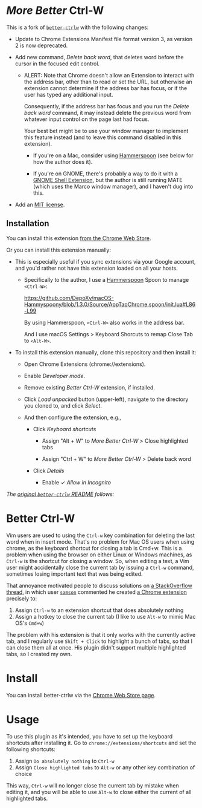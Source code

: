 # *More Better* Ctrl-W

This is a fork of [``better-ctrlw``](https://github.com/thalesmello/better-ctrlw)
with the following changes:

- Update to Chrome Extensions Manifest file format version 3, as version 2 is now deprecated.

- Add new command, *Delete back word*, that deletes word before the cursor
  in the focused edit control.

  - ALERT: Note that Chrome doesn't allow an Extension to interact with
    the address bar, other than to read or set the URL, but otherwise
    an extension cannot determine if the address bar has focus, or if
    the user has typed any additional input.

    Consequently, if the address bar has focus and you run the
    *Delete back word* command, it may instead delete the previous
    word from whatever input control on the page last had focus.

    Your best bet might be to use your window manager to implement
    this feature instead (and to leave this command disabled in this
    extension).

    - If you're on a Mac, consider using [Hammerspoon](https://www.hammerspoon.org/)
      (see below for how the author does it).

    - If you're on GNOME, there's probably a way to do it with a
      [GNOME Shell Extension](https://extensions.gnome.org/), but
      the author is still running MATE (which uses the Marco window
      manager), and I haven't dug into this.

- Add an [MIT license](https://github.com/landonb/more-better-ctrlw/blob/release/LICENSE).

## Installation

You can install this extension
[from the Chrome Web Store](https://chromewebstore.google.com/detail/more-better-ctrl-w/fhgdipcimngeleeemdhkinodbkkmcgjm?pli=1).

Or you can install this extension manually:

- This is especially useful if you sync extensions via your Google account,
  and you'd rather not have this extension loaded on all your hosts.

  - Specifically to the author, I use a [Hammerspoon](https://www.hammerspoon.org/)
    Spoon to manage ``<Ctrl-W>``:

    https://github.com/DepoXy/macOS-Hammyspoony/blob/1.3.0/Source/AppTapChrome.spoon/init.lua#L86-L99

    By using Hammerspoon, ``<Ctrl-W>`` also works in the address bar.

    And I use macOS Settings > Keyboard Shorcuts to remap Close Tab to ``<Alt-W>``.

- To install this extension manually, clone this repository and then
  install it:

  - Open Chrome Extensions (chrome://extensions).

  - Enable *Developer mode*.

  - Remove existing *Better Ctrl-W* extension, if installed.

  - Click *Load unpacked* button (upper-left), navigate to the directory
    you cloned to, and click *Select*.

  - And then configure the extension, e.g.,

    - Click *Keyboard shortcuts*

      - Assign "Alt + W" to *More Better Ctrl-W* > Close highlighted tabs

      - Assign "Ctrl + W" to *More Better Ctrl-W* > Delete back word

    - Click *Details*

      - Enable ✓ *Allow in Incognito*

*The [original ``better-ctrlw`` README](https://github.com/thalesmello/better-ctrlw/blob/ac0265ab9264ea6c6038df9d1b0fb671705b6955/README.md) follows:*

# Better Ctrl-W

Vim users are used to using the `Ctrl-w` key combination for deleting the  last
word when in insert mode. That's no problem for Mac OS users when using
chrome, as the keyboard shortcut for closing a tab is Cmd+w. This is a problem
when using the browser on either Linux or Windows machines, as `Ctrl-w` is the
shortcut for closing a window. So, when editing a text, a Vim user might
accidentally close the current tab by issuing a `Ctrl-w` command, sometimes losing
important text that was being edited.

That annoyance motivated people to discuss solutions on [a StackOverflow thread][1],
in which user [`samson`][2] commented he created [a Chrome extension][3] precisely to:

1. Assign `Ctrl-w` to an extension shortcut that does absolutely nothing
2. Assign a hotkey to close the current tab (I like to use `Alt-w` to mimic Mac OS's `Cmd+w`)

The problem with his extension is that it only works with the currently active tab,
and I regularly use `Shift + Click` to highlight a bunch of tabs, so that I can close them
all at once. His plugin didn't support multiple highlighted tabs, so I created my own.

# Install

You can install better-ctrlw via the [Chrome Web Store page][4].

# Usage

To use this plugin as it's intended, you have to set up the keyboard shortcuts after
installing it. Go to `chrome://extensions/shortcuts` and set the following shortcuts:

1. Assign `Do absolutely nothing` to `Ctrl-w`
2. Assign `Close highlighted tabs` to `Alt-w` or any other key combination of choice

This way, `Ctrl-w` will no longer close the current tab by mistake when editing it,
and you will be able to use `Alt-w` to close either the current of all highlighted tabs.

[1]: https://superuser.com/a/1207752
[2]: https://superuser.com/users/276658/samson
[3]: https://chrome.google.com/webstore/detail/ctrlw/goejokenmdamcapadhgghgpeeaeaaedc?hl=en
[4]: https://chrome.google.com/webstore/detail/better-ctrl-w/jfknaapblnppeflfamkegnnonlfgokhp/
